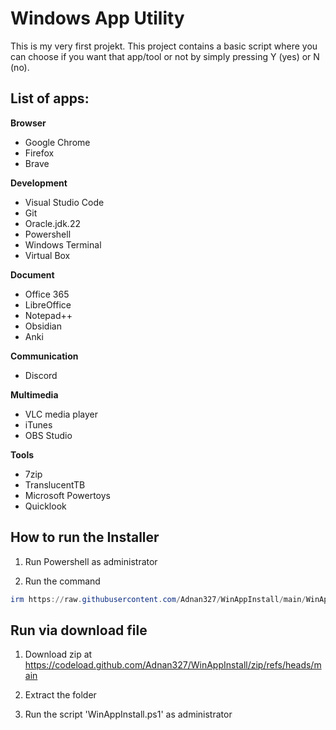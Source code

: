 # Windows App Utility

This is my very first projekt. This project contains a basic script where you can choose if you want that app/tool or not by simply pressing Y (yes) or N (no).


## List of apps:

**Browser**
- Google Chrome
- Firefox
- Brave

**Development**
- Visual Studio Code
- Git
- Oracle.jdk.22
- Powershell
- Windows Terminal
- Virtual Box

**Document**
- Office 365
- LibreOffice
- Notepad++
- Obsidian
- Anki

**Communication**
- Discord

**Multimedia**
- VLC media player
- iTunes
- OBS Studio

**Tools**
- 7zip
- TranslucentTB
- Microsoft Powertoys
- Quicklook



## How to run the Installer

1. Run Powershell as administrator

2. Run the command
```Powershell
irm https://raw.githubusercontent.com/Adnan327/WinAppInstall/main/WinAppInstall.ps1 | iex
```



## Run via download file

1. Download zip at https://codeload.github.com/Adnan327/WinAppInstall/zip/refs/heads/main

2. Extract the folder

3. Run the script 'WinAppInstall.ps1' as administrator
